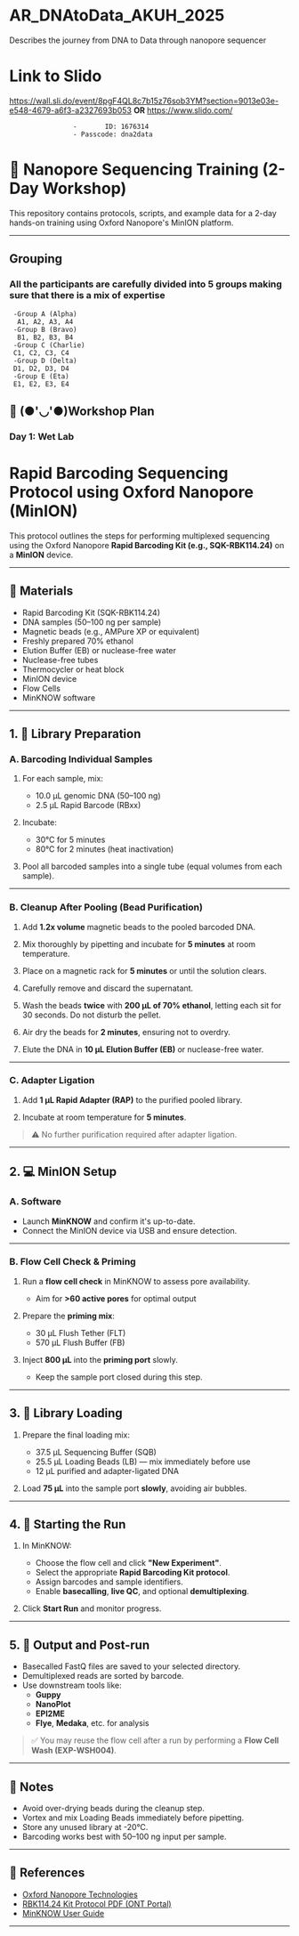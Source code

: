 # AR_DNAtoData_AKUH_2025
Describes the journey from DNA to Data through nanopore sequencer 

# Link to Slido
https://wall.sli.do/event/8pgF4QL8c7b15z76sob3YM?section=9013e03e-e548-4679-a6f3-a2327693b053
     **OR**
https://www.slido.com/
     
                    -       ID: 1676314
                    - Passcode: dna2data


# 🧬 Nanopore Sequencing Training (2-Day Workshop)

This repository contains protocols, scripts, and example data for a 2-day hands-on training using Oxford Nanopore's MinION platform.

---
## Grouping

### All the participants are carefully divided into 5 groups making sure that there is a mix of expertise 
     -Group A (Alpha)
      A1, A2, A3, A4
     -Group B (Bravo)
      B1, B2, B3, B4 
     -Group C (Charlie)
     C1, C2, C3, C4
     -Group D (Delta)
     D1, D2, D3, D4
     -Group E (Eta)
     E1, E2, E3, E4  

## 📅 (●'◡'●)Workshop Plan

### **Day 1: Wet Lab**

# Rapid Barcoding Sequencing Protocol using Oxford Nanopore (MinION)

This protocol outlines the steps for performing multiplexed sequencing using the Oxford Nanopore **Rapid Barcoding Kit (e.g., SQK-RBK114.24)** on a **MinION** device.

---

## 🧪 Materials

- Rapid Barcoding Kit (SQK-RBK114.24)
- DNA samples (50–100 ng per sample)
- Magnetic beads (e.g., AMPure XP or equivalent)
- Freshly prepared 70% ethanol
- Elution Buffer (EB) or nuclease-free water
- Nuclease-free tubes
- Thermocycler or heat block
- MinION device
- Flow Cells
- MinKNOW software

---

## 1. 🔬 Library Preparation

### A. Barcoding Individual Samples

1. For each sample, mix:
    - 10.0 µL genomic DNA (50–100 ng)
    - 2.5 µL Rapid Barcode (RBxx)

2. Incubate:
    - 30°C for 5 minutes
    - 80°C for 2 minutes (heat inactivation)

3. Pool all barcoded samples into a single tube (equal volumes from each sample).

---

### B. Cleanup After Pooling (Bead Purification)

1. Add **1.2x volume** magnetic beads to the pooled barcoded DNA.

2. Mix thoroughly by pipetting and incubate for **5 minutes** at room temperature.

3. Place on a magnetic rack for **5 minutes** or until the solution clears.

4. Carefully remove and discard the supernatant.

5. Wash the beads **twice** with **200 µL of 70% ethanol**, letting each sit for 30 seconds. Do not disturb the pellet.

6. Air dry the beads for **2 minutes**, ensuring not to overdry.

7. Elute the DNA in **10 µL Elution Buffer (EB)** or nuclease-free water.

---

### C. Adapter Ligation

1. Add **1 µL Rapid Adapter (RAP)** to the purified pooled library.

2. Incubate at room temperature for **5 minutes**.

> ⚠️ No further purification required after adapter ligation.

---

## 2. 💻 MinION Setup

### A. Software

- Launch **MinKNOW** and confirm it's up-to-date.
- Connect the MinION device via USB and ensure detection.

---

### B. Flow Cell Check & Priming

1. Run a **flow cell check** in MinKNOW to assess pore availability.
   - Aim for **>60 active pores** for optimal output 

2. Prepare the **priming mix**:
    - 30 µL Flush Tether (FLT)
    - 570 µL Flush Buffer (FB)

3. Inject **800 µL** into the **priming port** slowly.
   - Keep the sample port closed during this step.

---

## 3. 🧬 Library Loading

1. Prepare the final loading mix:
    - 37.5 µL Sequencing Buffer (SQB)
    - 25.5 µL Loading Beads (LB) — mix immediately before use
    - 12 µL purified and adapter-ligated DNA

2. Load **75 µL** into the sample port **slowly**, avoiding air bubbles.

---

## 4. 🚀 Starting the Run

1. In MinKNOW:
    - Choose the flow cell and click **"New Experiment"**.
    - Select the appropriate **Rapid Barcoding Kit protocol**.
    - Assign barcodes and sample identifiers.
    - Enable **basecalling**, **live QC**, and optional **demultiplexing**.

2. Click **Start Run** and monitor progress.

---

## 5. 📁 Output and Post-run

- Basecalled FastQ files are saved to your selected directory.
- Demultiplexed reads are sorted by barcode.
- Use downstream tools like:
    - **Guppy**
    - **NanoPlot**
    - **EPI2ME**
    - **Flye**, **Medaka**, etc. for analysis

> ✅ You may reuse the flow cell after a run by performing a **Flow Cell Wash (EXP-WSH004)**.

---

## 📌 Notes

- Avoid over-drying beads during the cleanup step.
- Vortex and mix Loading Beads immediately before pipetting.
- Store any unused library at -20°C.
- Barcoding works best with 50–100 ng input per sample.

---

## 📎 References

- [Oxford Nanopore Technologies](https://nanoporetech.com/)
- [RBK114.24 Kit Protocol PDF (ONT Portal)](https://community.nanoporetech.com/)
- [MinKNOW User Guide](https://community.nanoporetech.com/)

---


